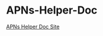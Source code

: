 # APNs-Helper-Doc

[APNs Helper Doc Site](https://wangzhizhou.github.io/APNs-Helper-Doc/documentation/apns_helper/)
